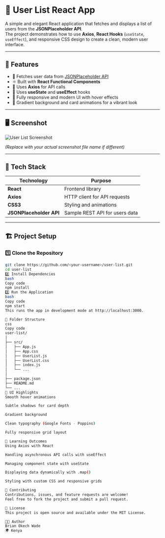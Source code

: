 # 👥 User List React App

A simple and elegant React application that fetches and displays a list of users from the **JSONPlaceholder API**.  
The project demonstrates how to use **Axios**, **React Hooks** (`useState`, `useEffect`), and responsive CSS design to create a clean, modern user interface.

---

## 🚀 Features

- 🔗 Fetches user data from [JSONPlaceholder API](https://jsonplaceholder.typicode.com/users)
- ⚛️ Built with **React Functional Components**
- 🔄 Uses **Axios** for API calls
- 💾 Uses **useState** and **useEffect** hooks
- 🎨 Fully responsive and modern UI with hover effects
- 🌈 Gradient background and card animations for a vibrant look

---

## 🖥️ Screenshot

![User List Screenshot](./screenshot.png)

*(Replace with your actual screenshot file name if different)*

---

## 🧰 Tech Stack

| Technology | Purpose |
|-------------|----------|
| **React** | Frontend library |
| **Axios** | HTTP client for API requests |
| **CSS3** | Styling and animations |
| **JSONPlaceholder API** | Sample REST API for users data |

---

## 🏗️ Project Setup

### 1️⃣ Clone the Repository
```bash
git clone https://github.com/<your-username>/user-list.git
cd user-list
2️⃣ Install Dependencies
bash
Copy code
npm install
3️⃣ Run the Application
bash
Copy code
npm start
This runs the app in development mode at http://localhost:3000.

📂 Folder Structure
css
Copy code
user-list/
│
├── src/
│   ├── App.js
│   ├── App.css
│   ├── UserList.js
│   ├── UserList.css
│   ├── index.js
│   └── ...
│
├── package.json
├── README.md
└── ...
🎨 UI Highlights
Smooth hover animations

Subtle shadows for card depth

Gradient background

Clean typography (Google Fonts - Poppins)

Fully responsive grid layout

🧠 Learning Outcomes
Using Axios with React

Handling asynchronous API calls with useEffect

Managing component state with useState

Displaying data dynamically with .map()

Styling with custom CSS and responsive grids

🤝 Contributing
Contributions, issues, and feature requests are welcome!
Feel free to fork the project and submit a pull request.

🧾 License
This project is open source and available under the MIT License.

👨‍💻 Author
Brian Okech Wade
🌍 Kenya
